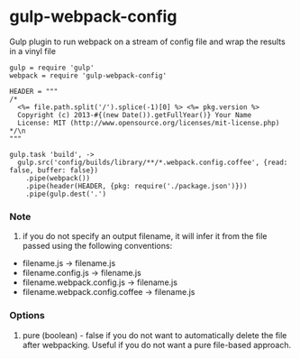 gulp-webpack-config
==================

Gulp plugin to run webpack on a stream of config file and wrap the results in a vinyl file

```
gulp = require 'gulp'
webpack = require 'gulp-webpack-config'

HEADER = """
/*
  <%= file.path.split('/').splice(-1)[0] %> <%= pkg.version %>
  Copyright (c) 2013-#{(new Date()).getFullYear()} Your Name
  License: MIT (http://www.opensource.org/licenses/mit-license.php)
*/\n
"""

gulp.task 'build', ->
  gulp.src('config/builds/library/**/*.webpack.config.coffee', {read: false, buffer: false})
    .pipe(webpack())
    .pipe(header(HEADER, {pkg: require('./package.json')}))
    .pipe(gulp.dest('.')
```

### Note

1. if you do not specify an output filename, it will infer it from the file passed using the following conventions:

- filename.js -> filename.js
- filename.config.js -> filename.js
- filename.webpack.config.js -> filename.js
- filename.webpack.config.coffee -> filename.js

### Options

1. pure (boolean) - false if you do not want to automatically delete the file after webpacking. Useful if you do not want a pure file-based approach.
